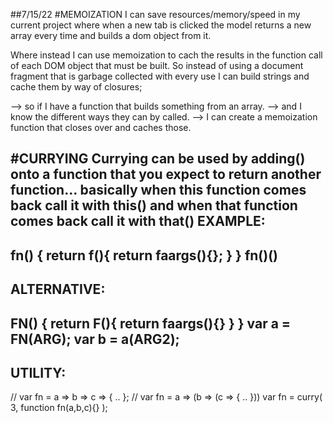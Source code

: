 ##7/15/22
#MEMOIZATION
I can save resources/memory/speed in my current project where
when a new tab is clicked the model returns a new array every time and builds a dom object from it.

Where instead I can use memoization to cach the results in the function call
of each DOM object that must be built.
So instead of using a document fragment that is garbage collected with every use
I can build strings and cache them by way of closures;

--> so if I have a function that builds something from an array.
--> and I know the different ways they can by called.
--> I can create a memoization function that closes over and caches those.

#CURRYING
Currying can be used by adding() onto a function that you expect to return
another function... basically when this function comes back call it with this()
and when that function comes back call it with that()
EXAMPLE:
------------------------
fn() {
    return f(){
        return faargs(){};
    }
}
fn()()
----------------------
ALTERNATIVE:
------------------------
FN() {
    return F(){
        return faargs(){}
    }
}
var a = FN(ARG);
var b = a(ARG2);
----------------------
UTILITY:
--------------------------
// var fn = a => b => c => { .. };
// var fn = a => (b => (c => { .. }))
var fn = curry(
    3,
    function fn(a,b,c){}
);
